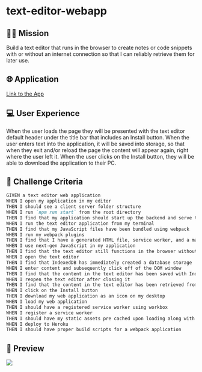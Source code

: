 # text-editor-webapp
## 👨‍💻 Mission
Build a text editor that runs in the browser to create notes or code snippets with or without an internet connection so that I can reliably retrieve them for later use.
## 🌐 Application
<a href="https://dc-texteditorapp.herokuapp.com/">Link to the App</a>

## 💻 User Experience
When the user loads the page they will be presented with the text editor default header under the title bar that includes an Install button. When the user enters text into the application, it will be saved into storage, so that when they exit and/or reload the page the content will appear again, right where the user left it. When the user clicks on the Install button, they will be able to download the application to their PC.
## 🏁 Challenge Criteria
```md
GIVEN a text editor web application
WHEN I open my application in my editor
THEN I should see a client server folder structure
WHEN I run `npm run start` from the root directory
THEN I find that my application should start up the backend and serve the client
WHEN I run the text editor application from my terminal
THEN I find that my JavaScript files have been bundled using webpack
WHEN I run my webpack plugins
THEN I find that I have a generated HTML file, service worker, and a manifest file
WHEN I use next-gen JavaScript in my application
THEN I find that the text editor still functions in the browser without errors
WHEN I open the text editor
THEN I find that IndexedDB has immediately created a database storage
WHEN I enter content and subsequently click off of the DOM window
THEN I find that the content in the text editor has been saved with IndexedDB
WHEN I reopen the text editor after closing it
THEN I find that the content in the text editor has been retrieved from our IndexedDB
WHEN I click on the Install button
THEN I download my web application as an icon on my desktop
WHEN I load my web application
THEN I should have a registered service worker using workbox
WHEN I register a service worker
THEN I should have my static assets pre cached upon loading along with subsequent pages and static assets
WHEN I deploy to Heroku
THEN I should have proper build scripts for a webpack application
```
## 🎨 Preview
<img src="./media/fullwalkthrough.gif">
